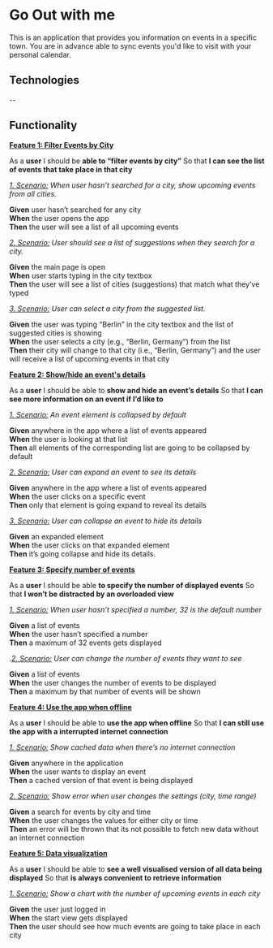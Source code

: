# Go Out with me

This is an application that provides you information on events in a specific town. You are in advance able to sync events you'd like to visit with your personal calendar.

## Technologies

--

## Functionality

**<ins>Feature 1: Filter Events by City</ins>**


As a **user**
I should be **able to “filter events by city”**
So that **I can see the list of events that take place in that city**

*<ins>1. Scenario:</ins> When user hasn’t searched for a city, show upcoming events from all cities.*

   **Given** user hasn’t searched for any city  
   **When** the user opens the app  
   **Then** the user will see a list of all upcoming events  

*<ins>2. Scenario:</ins> User should see a list of suggestions when they search for a city.*

   **Given** the main page is open  
   **When** user starts typing in the city textbox  
   **Then** the user will see a list of cities (suggestions) that match what they’ve typed  

*<ins>3. Scenario:</ins> User can select a city from the suggested list.*

   **Given** the user was typing “Berlin” in the city textbox and the list of suggested cities is showing  
   **When** the user selects a city (e.g., “Berlin, Germany”) from the list  
   **Then** their city will change to that city (i.e., “Berlin, Germany”) and the user will receive a list of upcoming events   in that city

**<ins>Feature 2: Show/hide an event's details</ins>**


As a **user**
I should be able to **show and hide an event’s details**
So that **I can see more information on an event if I’d like to**

*<ins>1. Scenario:</ins> An event element is collapsed by default*

   **Given** anywhere in the app where a list of events appeared  
   **When** the user is looking at that list  
   **Then** all elements of the corresponding list are going to be collapsed by default  

*<ins>2. Scenario:</ins> User can expand an event to see its details*

   **Given** anywhere in the app where a list of events appeared  
   **When** the user clicks on a specific event  
   **Then** only that element is going expand to reveal its details  

*<ins>3. Scenario:</ins> User can collapse an event to hide its details*

   **Given** an expanded element  
   **When** the user clicks on that expanded element  
   **Then** it’s going collapse and hide its details.  

**<ins>Feature 3: Specify number of events</ins>**


As a **user**
I should be able **to specify the number of displayed events**
So that **I won’t be distracted by an overloaded view**

*<ins>1. Scenario:</ins> When user hasn’t specified a number, 32 is the default number*

   **Given** a list of events  
   **When** the user hasn’t specified a number  
   **Then** a maximum of 32 events gets displayed  

*.<ins>2. Scenario:</ins> User can change the number of events they want to see*

   **Given** a list of events  
   **When** the user changes the number of events to be displayed  
   **Then** a maximum by that number of events will be shown  

**<ins>Feature 4: Use the app when offline</ins>**


As a **user**
I should be able to **use the app when offline**
So that **I can still use the app with a interrupted internet connection**

*<ins>1. Scenario:</ins> Show cached data when there’s no internet connection*

   **Given** anywhere in the application  
   **When** the user wants to display an event  
   **Then** a cached version of that event is being displayed  

*<ins>2. Scenario:</ins> Show error when user changes the settings (city, time range)*

   **Given** a search for events by city and time  
   **When** the user changes the values for either city or time  
   **Then** an error will be thrown that its not possible to fetch new data without an internet connection  

**<ins>Feature 5: Data visualization</ins>**


As a **user**
I should be able to **see a well visualised version of all data being displayed**
So that **is always convenient to retrieve information**

*<ins>1. Scenario:</ins> Show a chart with the number of upcoming events in each city*

   **Given** the user just logged in  
   **When** the start view gets displayed  
   **Then** the user should see how much events are going to take place in each city  

